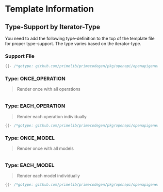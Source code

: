 # Template Information

## Type-Support by Iterator-Type

You need to add the following type-definition to the top of the template file for proper type-support. The type varies based on the iterator-type.

### Support File

```go
{{- /*gotype: github.com/primelib/primecodegen/pkg/openapi/openapigenerator.SupportOnceTemplate*/ -}}
```

### Type: ONCE_OPERATION

> Render once with all operations

```go

```

### Type: EACH_OPERATION

> Render each operation individually

```go
{{- /*gotype: github.com/primelib/primecodegen/pkg/openapi/openapigenerator.OperationEachTemplate*/ -}}
```

### Type: ONCE_MODEL

> Render once with all models

```go

```

### Type: EACH_MODEL

> Render each model individually

```go
{{- /*gotype: github.com/primelib/primecodegen/pkg/openapi/openapigenerator.ModelEachTemplate*/ -}}
```
